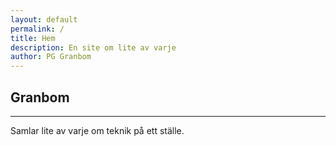 ```yaml
---
layout: default
permalink: /
title: Hem
description: En site om lite av varje
author: PG Granbom
---
```


## Granbom
---
Samlar lite av varje om teknik på ett ställe.